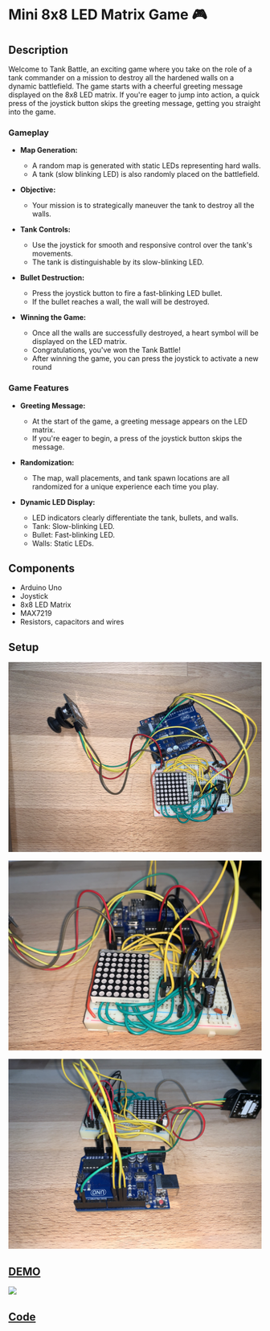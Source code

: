 # Mini 8x8 LED Matrix Game :video_game:

## Description

Welcome to Tank Battle, an exciting game where you take on the role of a tank commander on a mission to destroy all the hardened walls on a dynamic battlefield. The game starts with a cheerful greeting message displayed on the 8x8 LED matrix. If you're eager to jump into action, a quick press of the joystick button skips the greeting message, getting you straight into the game.

### Gameplay

- **Map Generation:**
  - A random map is generated with static LEDs representing hard walls.
  - A tank (slow blinking LED) is also randomly placed on the battlefield.

- **Objective:**
  - Your mission is to strategically maneuver the tank to destroy all the walls.

- **Tank Controls:**
  - Use the joystick for smooth and responsive control over the tank's movements.
  - The tank is distinguishable by its slow-blinking LED.

- **Bullet Destruction:**
  - Press the joystick button to fire a fast-blinking LED bullet.
  - If the bullet reaches a wall, the wall will be destroyed.

- **Winning the Game:**
  - Once all the walls are successfully destroyed, a heart symbol will be displayed on the LED matrix.
  - Congratulations, you've won the Tank Battle!
  - After winning the game, you can press the joystick to activate a new round

### Game Features

- **Greeting Message:**
  - At the start of the game, a greeting message appears on the LED matrix.
  - If you're eager to begin, a press of the joystick button skips the message.

- **Randomization:**
  - The map, wall placements, and tank spawn locations are all randomized for a unique experience each time you play.

- **Dynamic LED Display:**
  - LED indicators clearly differentiate the tank, bullets, and walls.
  - Tank: Slow-blinking LED.
  - Bullet: Fast-blinking LED.
  - Walls: Static LEDs.



## Components

- Arduino Uno
- Joystick
- 8x8 LED Matrix
- MAX7219
- Resistors, capacitors and wires

## Setup

![](https://github.com/radubuzas/IntroductionToRobotics/blob/master/Assets/Homework6/top.jpeg)

![](https://github.com/radubuzas/IntroductionToRobotics/blob/master/Assets/Homework6/front_side.jpeg)

![](https://github.com/radubuzas/IntroductionToRobotics/blob/master/Assets/Homework6/back_side.jpeg)


## [DEMO](https://youtube_link_here)
[![](https://img.youtube.com/vi/f4F1pNUXKq0/0.jpg)](https://youtu.be/f4F1pNUXKq0)

## [Code](https://github.com/radubuzas/IntroductionToRobotics/blob/master/Homework/Homework6/Homework6.ino)
